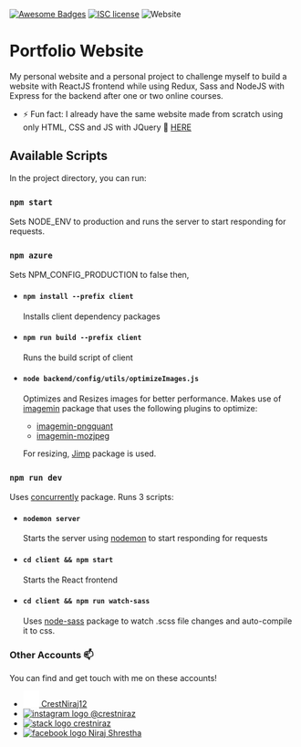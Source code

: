 [![Awesome Badges](https://img.shields.io/badge/badges-awesome-blue.svg)](https://github.com/Naereen/badges)
[![ISC license](https://img.shields.io/badge/License-GPL%20v3.0-green.svg)](https://www.gnu.org/licenses/gpl-3.0.en.html)
![Website](https://img.shields.io/website?color=%23141718&down_color=lightgrey&down_message=offline%20%F0%9F%91%8E&label=nirajshrestha.live&logoColor=red&up_color=green&up_message=online%20%F0%9F%91%8D&url=https%3A%2F%2Fnirajshrestha.live)

# Portfolio Website

My personal website and a personal project to challenge myself to build a website with ReactJS frontend while using Redux, Sass and NodeJS with Express for the backend after one
or two online courses.

- ⚡ Fun fact: I already have the same website made from scratch using only HTML, CSS and JS with JQuery 🤯 [HERE](https://github.com/CrestNiraj12/Final-Website-Assignment)

## Available Scripts

In the project directory, you can run:

### `npm start`

Sets NODE_ENV to production and runs the server to start responding for requests.

### `npm azure`

Sets NPM_CONFIG_PRODUCTION to false then,

- #### `npm install --prefix client`

  Installs client dependency packages

- #### `npm run build --prefix client`

  Runs the build script of client

- #### `node backend/config/utils/optimizeImages.js`

  Optimizes and Resizes images for better performance. Makes use of [imagemin](https://www.npmjs.com/package/imagemin) package that uses the following plugins to optimize:

  - [imagemin-pngquant](https://www.npmjs.com/package/imagemin-pngquant)
  - [imagemin-mozjpeg](https://www.npmjs.com/package/imagemin-mozjpeg)

  For resizing, [Jimp](https://www.npmjs.com/package/jimp) package is used.

### `npm run dev`

Uses [concurrently](https://www.npmjs.com/package/concurrently) package. Runs 3 scripts:

- #### `nodemon server`

  Starts the server using [nodemon](https://nodemon.io/) to start responding for requests

- #### `cd client && npm start`

  Starts the React frontend

- #### `cd client && npm run watch-sass`
  Uses [node-sass](https://www.npmjs.com/package/node-sass) package to watch .scss file changes and auto-compile it to css.

### Other Accounts 📫

You can find and get touch with me on these accounts!

- [<img src="https://raw.githubusercontent.com/Delta456/Delta456/master/img/github.png" alt="github logo" width="28"> CrestNiraj12](https://github.com/CrestNiraj12)
- [<img src="https://raw.githubusercontent.com/Delta456/Delta456/master/img/instagram.jpg" alt="instagram logo" width="24"> @crestniraz](https://www.instagram.com/crestniraz/)
- [<img src="https://raw.githubusercontent.com/Delta456/Delta456/master/img/stack.svg" alt="stack logo" width="24"> crestniraz](https://stackoverflow.com/users/7185580/crestniraz)
- [<img src="https://upload.wikimedia.org/wikipedia/commons/5/51/Facebook_f_logo_%282019%29.svg" alt="facebook logo" width="24"> Niraj Shrestha](https://www.facebook.com/crestniraz)
